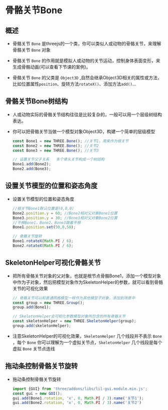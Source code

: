 # 骨骼关节Bone

## 概述

+ 骨骼关节 `Bone` 是threejs的一个类，你可以类似人或动物的骨骼关节，来理解骨骼关节 `Bone` 对象

+ 骨骼关节 `Bone` 的作用就是模拟人或动物的关节运动，控制身体表面变形，来生成骨骼动画(可以查看下节课的案例)。

+ 骨骼关节 `Bone` 的父类是 `Object3D` ,自然会继承Object3D相关的属性或方法，比如位置属性`position`、旋转方法`rotateX()`、添加方法`add()`...

## 骨骼关节Bone树结构

+ 人或动物实际的骨骼关节结构往往是比较复杂的，一般可以用一个层级树结构表达。

+ 你可以把骨骼关节当做一个模型对象Object3D，构建一个简单的层级模型

  ```js
  const Bone1 = new THREE.Bone(); //关节1，用来作为根关节
  const Bone2 = new THREE.Bone(); //关节2
  const Bone3 = new THREE.Bone(); //关节3

  // 设置关节父子关系   多个骨头关节构成一个树结构
  Bone1.add(Bone2);
  Bone2.add(Bone3);
  ```

## 设置关节模型的位置和姿态角度

+ 设置关节模型的位置和姿态角度

  ```js
  //根关节Bone1默认位置是(0,0,0)
  Bone2.position.y = 60; //Bone2相对父对象Bone1位置
  Bone3.position.y = 30; //Bone3相对父对象Bone2位置
  //平移Bone1，Bone2、Bone3跟着平移
  Bone1.position.set(50,0,50);
  ```

  ```js
  // 骨骼关节旋转
  Bone1.rotateX(Math.PI / 6);
  Bone2.rotateX(Math.PI / 6);
  ```

## SkeletonHelper可视化骨骼关节

+ 把所有骨骼关节对象的父对象，也就是根节点骨骼Bone1，添加一个模型对象中作为子对象，然后把模型对象作为SkeletonHelper的参数，就可以看到骨骼关节的可视化效果

  ```js
  // 骨骼关节可以和普通网格模型一样作为其他模型子对象，添加到场景中
  const group = new THREE.Group();
  group.add(Bone1);

  // SkeletonHelper会可视化参数模型对象所包含的所有骨骼关节
  const skeletonHelper = new THREE.SkeletonHelper(group);
  group.add(skeletonHelper);
  ```

+ 注意SkeletonHelper的可视化效果，`SkeletonHelper` 几个线段并不表示 `Bone` ，每个 `Bone` 你可以理解为一个虚拟关节点，`SkeletonHelper` 几个线段是每个虚拟 `Bone` 关节点连线

## 拖动条控制骨骼关节旋转

+ 拖动条控制骨骼关节旋转

  ```js
  import {GUI} from 'three/addons/libs/lil-gui.module.min.js';
  const gui = new GUI();
  gui.add(Bone1.rotation, 'x', 0, Math.PI / 3).name('关节1');
  gui.add(Bone2.rotation, 'x', 0, Math.PI / 3).name('关节2')
  ```
